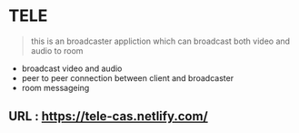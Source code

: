 # TELE

> this is an broadcaster appliction which can broadcast both video and audio to room 

- broadcast video and audio 
- peer to peer connection between client and broadcaster
- room messageing 

## URL : https://tele-cas.netlify.com/